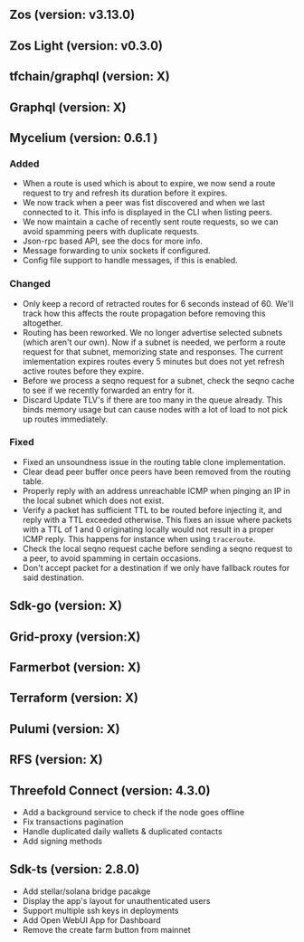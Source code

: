 ## Zos (version: v3.13.0)
## Zos Light (version: v0.3.0)

## tfchain/graphql (version: X)


## Graphql (version: X)


## Mycelium (version: 0.6.1 )

### Added

- When a route is used which is about to expire, we now send a route request to
  try and refresh its duration before it expires.
- We now track when a peer was fist discovered and when we last connected to it.
  This info is displayed in the CLI when listing peers.
- We now maintain a cache of recently sent route requests, so we can avoid spamming
  peers with duplicate requests.
- Json-rpc based API, see the docs for more info.
- Message forwarding to unix sockets if configured.
- Config file support to handle messages, if this is enabled.

### Changed

- Only keep a record of retracted routes for 6 seconds instead of 60. We'll track
  how this affects the route propagation before removing this altogether.
- Routing has been reworked. We no longer advertise selected subnets (which aren't
  our own). Now if a subnet is needed, we perform a route request for that subnet,
  memorizing state and responses. The current imlementation expires routes every 5
  minutes but does not yet refresh active routes before they expire.
- Before we process a seqno request for a subnet, check the seqno cache to see if
  we recently forwarded an entry for it.
- Discard Update TLV's if there are too many in the queue already. This binds memory
  usage but can cause nodes with a lot of load to not pick up routes immediately.

### Fixed

- Fixed an unsoundness issue in the routing table clone implementation.
- Clear dead peer buffer once peers have been removed from the routing table.
- Properly reply with an address unreachable ICMP when pinging an IP in the local
  subnet which does not exist.
- Verify a packet has sufficient TTL to be routed before injecting it, and reply
  with a TTL exceeded otherwise. This fixes an issue where packets with a TTL of
  1 and 0 originating locally would not result in a proper ICMP reply. This happens
  for instance when using `traceroute`.
- Check the local seqno request cache before sending a seqno request to a peer,
  to avoid spamming in certain occasions.
- Don't accept packet for a destination if we only have fallback routes for said
  destination.

## Sdk-go (version: X)


## Grid-proxy (version:X)


## Farmerbot (version: X)


## Terraform (version: X)


## Pulumi (version: X)


## RFS (version: X)



## Threefold Connect (version: 4.3.0)

- Add a background service to check if the node goes offline
- Fix transactions pagination
- Handle duplicated daily wallets & duplicated contacts
- Add signing methods

## Sdk-ts (version: 2.8.0)

- Add stellar/solana bridge pacakge
- Display the app's layout for unauthenticated users
- Support multiple ssh keys in deployments
- Add Open WebUI App for Dashboard
- Remove the create farm button from mainnet
